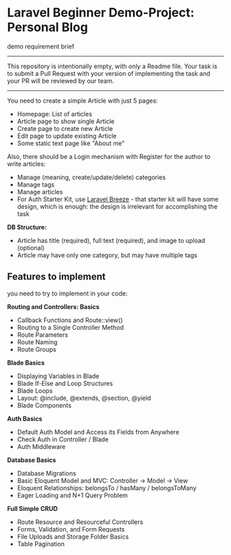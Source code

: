 # Laravel Beginner Demo-Project: Personal Blog

demo requirement brief

---

This repository is intentionally empty, with only a Readme file. Your task is to submit a Pull Request with your version of implementing the task and your PR will be reviewed by our team.

---

You need to create a simple Article with just 5 pages:

- Homepage: List of articles
- Article page to show single Article
- Create page to create new Article
- Edit page to update existing Article
- Some static text page like "About me"

Also, there should be a Login mechanism with Register for the author to write articles:

- Manage (meaning, create/update/delete) categories
- Manage tags
- Manage articles
- For Auth Starter Kit, use [Laravel Breeze](https://github.com/laravel/breeze) - that starter kit will have some design, which is enough: the design is irrelevant for accomplishing the task

**DB Structure:**

- Article has title (required), full text (required), and image to upload (optional)
- Article may have only one category, but may have multiple tags

## **Features to implement**

you need to try to implement in your code:

**Routing and Controllers: Basics**

- Callback Functions and Route::view()
- Routing to a Single Controller Method
- Route Parameters
- Route Naming
- Route Groups

**Blade Basics**

- Displaying Variables in Blade
- Blade If-Else and Loop Structures
- Blade Loops
- Layout: @include, @extends, @section, @yield
- Blade Components

**Auth Basics**

- Default Auth Model and Access its Fields from Anywhere
- Check Auth in Controller / Blade
- Auth Middleware

**Database Basics**

- Database Migrations
- Basic Eloquent Model and MVC: Controller -> Model -> View
- Eloquent Relationships: belongsTo / hasMany / belongsToMany
- Eager Loading and N+1 Query Problem

**Full Simple CRUD**

- Route Resource and Resourceful Controllers
- Forms, Validation, and Form Requests
- File Uploads and Storage Folder Basics
- Table Pagination


